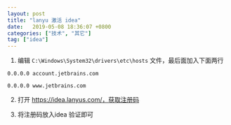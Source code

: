 ```yaml
---
layout: post
title: "lanyu 激活 idea"
date:   2019-05-08 18:36:07 +0800
categories: ["技术", "其它"]
tag: ["idea"]
---
```


1. 编辑 `C:\Windows\System32\drivers\etc\hosts` 文件，最后面加入下面两行
```
0.0.0.0 account.jetbrains.com

0.0.0.0 www.jetbrains.com
```

2. 打开 https://idea.lanyus.com/，获取注册码

3. 将注册码放入idea 验证即可